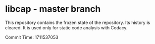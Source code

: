 # libcap - master branch

This repository contains the frozen state of the repository.
Its history is cleared. It is used only for static code
analysis with Codacy.

Commit Time: 1711537053